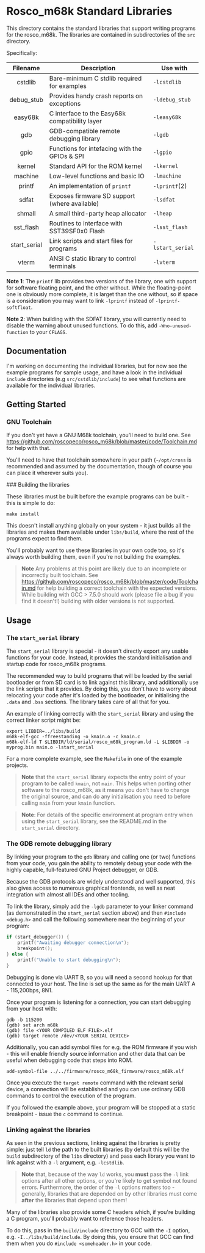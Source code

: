 # Rosco_m68k Standard Libraries

This directory contains the standard libraries that support writing
programs for the rosco_m68k. The libraries are contained in 
subdirectories of the `src` directory.

Specifically:

| Filename            | Description                                    | Use with         |
|:-------------------:|------------------------------------------------|------------------|
| cstdlib             | Bare-minimum C stdlib required for examples    | `-lcstdlib`      |
| debug_stub          | Provides handy crash reports on exceptions     | `-ldebug_stub`   |
| easy68k             | C interface to the Easy68k compatibility layer | `-leasy68k`      |
| gdb                 | GDB-compatible remote debugging library        | `-lgdb`          |
| gpio                | Functions for intefacing with the GPIOs & SPI  | `-lgpio`         |
| kernel              | Standard API for the ROM kernel                | `-lkernel`       |
| machine             | Low-level functions and basic IO               | `-lmachine`      |
| printf              | An implementation of `printf`                  | `-lprintf`(2)    |
| sdfat               | Exposes firmware SD support (where available)  | `-lsdfat`        |
| shmall              | A small third-party heap allocator             | `-lheap`         |
| sst_flash           | Routines to interface with SST39SF0x0 Flash    | `-lsst_flash`    |
| start_serial        | Link scripts and start files for programs      | `-lstart_serial` |
| vterm               | ANSI C static library to control terminals     | `-lvterm`        |

**Note 1**: The `printf` lib provides two versions of the library, 
one with support for software floating point, and the other without.
While the floating-point one is obviously more complete, it is larget
than the one without, so if space is a consideration you may want to 
link `-lprintf` instead of `-lprintf-softfloat`.

**Note 2**: When building with the SDFAT library, you will currently 
need to disable the warning about unused functions. To do this, add
`-Wno-unused-function` to your `CFLAGS`.
 
## Documentation

I'm working on documenting the individual libraries, but for now see
the example programs for sample usage, and have a look in the individual
`include` directories (e.g `src/cstdlib/include`) to see what functions
are available for the individual libraries.

## Getting Started

### GNU Toolchain

If you don't yet have a GNU M68k toolchain, you'll need to build one.
See https://github.com/roscopeco/rosco_m68k/blob/master/code/Toolchain.md 
for help with that. 

You'll need to have that toolchain somewhere in your path (`~/opt/cross`
is recommended and assumed by the documentation, though of course you
can place it wherever suits you).

### Building the libraries

These libraries must be built before the example programs can be 
built - this is simple to do:

```
make install
```

This doesn't install anything globally on your system - it just builds
all the libraries and makes them available under `libs/build`, where the
rest of the programs expect to find them.

You'll probably want to use these libraries in your own code too, so it's
always worth building them, even if you're not building the examples.

> **Note** Any problems at this point are likely due to an incomplete or
  incorrectly built toolchain. See 
  https://github.com/roscopeco/rosco_m68k/blob/master/code/Toolchain.md
  for help building a correct toolchain with the expected versions.
  While building with GCC > 7.5.0 should work (please file a bug if you
  find it doesn't!) building with older versions is not supported.

## Usage

### The `start_serial` library

The `start_serial` library is special - it doesn't directly export any 
usable functions for your code. Instead, it provides the standard 
initialisation and startup code for rosco_m68k programs. 

The recommended way to build programs that will be loaded by the
serial bootloader or from SD card is to link against this library, and 
additionally use the link scripts that it provides. By doing this, you 
don't have to worry about relocating your code after it's loaded by the
bootloader, or initialising the `.data` and `.bss` sections. The library 
takes care of all that for you.

An example of linking correctly with the `start_serial` library and using
the correct linker script might be:

```
export LIBDIR=../libs/build
m68k-elf-gcc -ffreestanding -o kmain.o -c kmain.c
m68k-elf-ld T $LIBDIR/ld/serial/rosco_m68k_program.ld -L $LIBDIR -o myprog.bin main.o -lstart_serial
```

For a more complete example, see the `Makefile` in one of the example
projects.

> **Note** that the `start_serial` library expects the entry point of your
  program to be called `kmain`, not `main`. This helps when porting other
  software to the rosco_m68k, as it means you don't have to change the
  original source, and can do any initialisation you need to before
  calling `main` from your `kmain` function.

> **Note**: For details of the specific environment at program entry when
  using the `start_serial` library, see the README.md in the `start_serial`
  directory.

### The GDB remote debugging library

By linking your program to the `gdb` library and calling one (or two) 
functions from your code, you gain the ability to remotely debug your code
with the highly capable, full-featured GNU Project debugger, or GDB.

Because the GDB protocols are widely understood and well supported, this
also gives access to numerous graphical frontends, as well as neat
integration with almost all IDEs and other tooling.

To link the library, simply add the `-lgdb` parameter to your linker
command (as demonstrated in the `start_serial` section above) and then
`#include <debug.h>` and call the following somewhere near the beginning
of your program:

```c
if (start_debugger()) {
    printf("Awaiting debugger connection\n");
    breakpoint();
} else {
    printf("Unable to start debugging\n");
}
```

Debugging is done via UART B, so you will need a second hookup for that
connected to your host. The line is set up the same as for the main 
UART A - 115,200bps, 8N1.

Once your program is listening for a connection, you can start debugging
from your host with:

```shell
gdb -b 115200
(gdb) set arch m68k
(gdb) file <YOUR COMPILED ELF FILE>.elf
(gdb) target remote /dev/<YOUR SERIAL DEVICE>
```

Additionally, you can add symbol files for e.g. the ROM firmware if you 
wish - this will enable friendly source information and other data
that can be useful when debugging code that steps into ROM.

```shell
add-symbol-file ../../firmware/rosco_m68k_firmware/rosco_m68k.elf
```

Once you execute the `target remote` command with the relevant serial \
device, a connection will be established and you can use ordinary GDB
commands to control the execution of the program.

If you followed the example above, your program will be stopped at 
a static breakpoint - issue the `c` command to continue.

### Linking against the libraries

As seen in the previous sections, linking against the libraries is pretty
simple: just tell `ld` the path to the built libraries (by default this
will be the `build` subdirectory of the `libs` directory) and pass
each library you want to link against with a `-l` argument, e.g. `-lcstdlib`.

> **Note** that, because of the way `ld` works, you **must** pass the `-l`
  link options after all other options, or you're likely to get symbol not
  found errors. Furthermore, the order of the `-l` options matters too - 
  generally, libraries that are depended on by other libraries must come
  **after** the libraries that depend upon them!

Many of the libraries also provide some C headers which, if you're building
a C program, you'll probably want to reference those headers. 

To do this, pass in the `build/include` directory to GCC with the `-I` option,
e.g. `-I../libs/build/include`. By doing this, you ensure that GCC can find
them when you do `#include <someheader.h>` in your code. 

